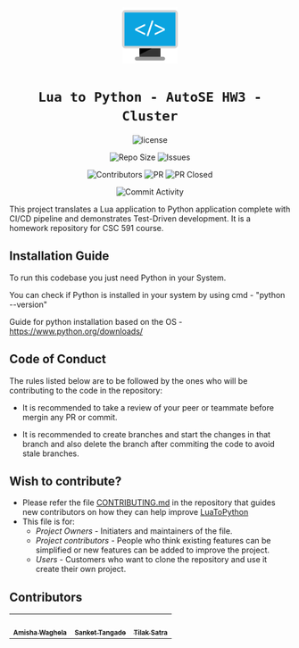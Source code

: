 
<div align="center">
 <img src="./docs/code.svg" width="100px"></img>
 
 # `Lua to Python - AutoSE HW3 - Cluster`

![license](https://img.shields.io/github/license/sankettangade/AutoSE-HW3-Cluster)
<!-- [![DOI](https://zenodo.org/badge/DOI/10.5281/zenodo.7592725.svg)](https://doi.org/10.5281/zenodo.7592725) -->
<!-- [![codecov](https://codecov.io/gh/sankettangade/AutoSE-HW3-Cluster/branch/main/graph/badge.svg?token=)](https://codecov.io/gh/sankettangade/AutoSE-HW3-Cluster)<br/> -->
<!-- ![Test Cases](https://img.shields.io/github/actions/workflow/status/sankettangade/AutoSE-HW3-Cluster/tests.yml?label=Test%20Cases) -->
![Repo Size](https://img.shields.io/github/repo-size/sankettangade/AutoSE-HW3-Cluster)
![Issues](https://img.shields.io/github/issues-closed-raw/sankettangade/AutoSE-HW3-Cluster?color=yellow)
<!-- ![Release](https://img.shields.io/github/v/release/sankettangade/AutoSE-HW3-Cluster?color=green) -->
![Contributors](https://img.shields.io/github/contributors/sankettangade/AutoSE-HW3-Cluster?color=cyan)
![PR](https://img.shields.io/github/issues-pr/sankettangade/AutoSE-HW3-Cluster?color=red)
![PR Closed](https://img.shields.io/github/issues-pr-closed-raw/sankettangade/AutoSE-HW3-Cluster?color=red)
<!-- ![Pylint](https://img.shields.io/github/actions/workflow/status/sankettangade/AutoSE-HW3-Cluster/pylint.yml?label=PyLint) -->
<!-- ![Python Style Checker](https://img.shields.io/github/actions/workflow/status/sankettangade/AutoSE-HW3-Cluster/style_checker.yml?label=Python%20Style%20Checker) -->
![Commit Activity](https://img.shields.io/github/commit-activity/w/sankettangade/AutoSE-HW3-Cluster?color=blue)

</div>
This project translates a Lua application to Python application complete with CI/CD pipeline and demonstrates Test-Driven development. It is a homework repository for CSC 591 course. 

## Installation Guide

To run this codebase you just need Python in your System.

You can check if Python is installed in your system by using cmd - "python --version"

Guide for python installation based on the OS - https://www.python.org/downloads/

## Code of Conduct

The rules listed below are to be followed by the ones who will be contributing to the code in the repository:

- It is recommended to take a review of your peer or teammate before mergin any PR or commit.

- It is recommended to create branches and start the changes in that branch and also delete the branch after commiting the code to avoid stale branches.


## Wish to contribute?
- Please refer the file [CONTRIBUTING.md](https://github.com/sankettangade/AutoSE-HW3-Cluster/blob/main/CONTRIBUTING.md) in the repository that guides new contributors on how they can help improve [LuaToPython](https://github.com/sankettangade/AutoSE-HW3-Cluster)
- This file is for:
  - _Project Owners_ - Initiaters and maintainers of the file.
  - _Project contributors_ - People who think existing features can be simplified or new features can be added to improve the project.
  - _Users_ - Customers who want to clone the repository and use it create their own project.



## Contributors
  
<table>
  <tr>
  <td align="center"><a href="https://github.com/amisha-w"><img src="https://avatars.githubusercontent.com/amisha-w" width="100px;" alt=""/><br /><sub><b>Amisha Waghela</b></sub></a></td>
  <td align="center"><a href="https://github.com/sankettangade"><img src="https://avatars.githubusercontent.com/sankettangade" width="100px;" alt=""/><br /><sub><b>Sanket Tangade</b></sub></a></td>
  <td align="center"><a href="https://github.com/tilaksatra"><img src="https://avatars.githubusercontent.com/tilaksatra" width="100px;" alt=""/><br /><sub><b>Tilak Satra</b></sub></a></td>
  </tr>
</table>

